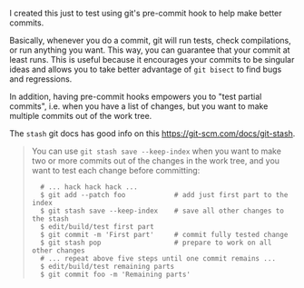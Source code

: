 I created this just to test using git's pre-commit hook to help make better commits.

Basically, whenever you do a commit, git will run tests, check compilations, or run anything you want.
This way, you can guarantee that your commit at least runs. This is useful because it encourages your commits to be singular ideas and allows you to take better advantage of `git bisect` to find bugs and regressions.

In addition, having pre-commit hooks empowers you to "test partial commits", i.e. when you have a list of changes, but you want to make multiple commits out of the work tree.

The `stash` git docs has good info on this <https://git-scm.com/docs/git-stash>.

>You can use `git stash save --keep-index` when you want to make two or more commits out of the changes in the work tree, and you want to test each change before committing:
>```
>	# ... hack hack hack ...
>	$ git add --patch foo            # add just first part to the index
>	$ git stash save --keep-index    # save all other changes to the stash
>	$ edit/build/test first part
>	$ git commit -m 'First part'     # commit fully tested change
>	$ git stash pop                  # prepare to work on all other changes
>	# ... repeat above five steps until one commit remains ...
>	$ edit/build/test remaining parts
>	$ git commit foo -m 'Remaining parts'
>```

